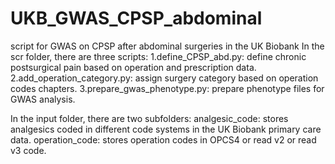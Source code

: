 # UKB_GWAS_CPSP_abdominal
script for GWAS on CPSP after abdominal surgeries in the UK Biobank
In the scr folder, there are three scripts: 
1.define_CPSP_abd.py: define chronic postsurgical pain based on operation and prescription data.
2.add_operation_category.py: assign surgery category based on operation codes chapters.
3.prepare_gwas_phenotype.py: prepare phenotype files for GWAS analysis.

In the input folder, there are two subfolders:
analgesic_code: stores analgesics coded in different code systems in the UK Biobank primary care data.
operation_code: stores operation codes in OPCS4 or read v2 or read v3 code.
